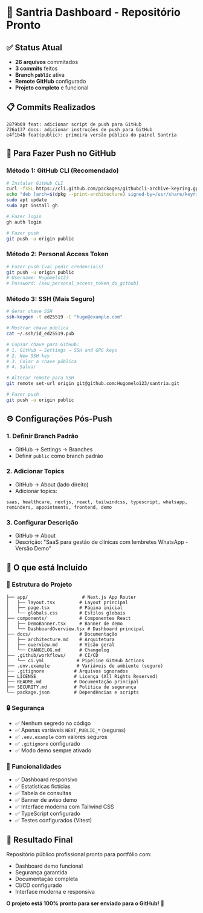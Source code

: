 # 🚀 Santria Dashboard - Repositório Pronto

## ✅ Status Atual
- **26 arquivos** commitados
- **3 commits** feitos
- **Branch `public`** ativa
- **Remote GitHub** configurado
- **Projeto completo** e funcional

## 📋 Commits Realizados
```
2879b69 feat: adicionar script de push para GitHub
726a137 docs: adicionar instruções de push para GitHub  
e4f1b4b feat(public): primeira versão pública do painel Santria
```

## 🔐 Para Fazer Push no GitHub

### Método 1: GitHub CLI (Recomendado)
```bash
# Instalar GitHub CLI
curl -fsSL https://cli.github.com/packages/githubcli-archive-keyring.gpg | sudo dd of=/usr/share/keyrings/githubcli-archive-keyring.gpg
echo "deb [arch=$(dpkg --print-architecture) signed-by=/usr/share/keyrings/githubcli-archive-keyring.gpg] https://cli.github.com/packages stable main" | sudo tee /etc/apt/sources.list.d/github-cli.list > /dev/null
sudo apt update
sudo apt install gh

# Fazer login
gh auth login

# Fazer push
git push -u origin public
```

### Método 2: Personal Access Token
```bash
# Fazer push (vai pedir credenciais)
git push -u origin public
# Username: Hugomelo123
# Password: [seu_personal_access_token_do_github]
```

### Método 3: SSH (Mais Seguro)
```bash
# Gerar chave SSH
ssh-keygen -t ed25519 -C "hugo@example.com"

# Mostrar chave pública
cat ~/.ssh/id_ed25519.pub

# Copiar chave para GitHub:
# 1. GitHub → Settings → SSH and GPG keys
# 2. New SSH key
# 3. Colar a chave pública
# 4. Salvar

# Alterar remote para SSH
git remote set-url origin git@github.com:Hugomelo123/santria.git

# Fazer push
git push -u origin public
```

## ⚙️ Configurações Pós-Push

### 1. Definir Branch Padrão
- GitHub → Settings → Branches
- Definir `public` como branch padrão

### 2. Adicionar Topics
- GitHub → About (lado direito)
- Adicionar topics:
```
saas, healthcare, nextjs, react, tailwindcss, typescript, whatsapp, reminders, appointments, frontend, demo
```

### 3. Configurar Descrição
- GitHub → About
- Descrição: "SaaS para gestão de clínicas com lembretes WhatsApp - Versão Demo"

## 🎯 O que está Incluído

### 📁 Estrutura do Projeto
```
├── app/                    # Next.js App Router
│   ├── layout.tsx         # Layout principal
│   ├── page.tsx           # Página inicial
│   └── globals.css        # Estilos globais
├── components/            # Componentes React
│   ├── DemoBanner.tsx     # Banner de demo
│   └── DashboardOverview.tsx # Dashboard principal
├── docs/                  # Documentação
│   ├── architecture.md    # Arquitetura
│   ├── overview.md        # Visão geral
│   └── CHANGELOG.md       # Changelog
├── .github/workflows/     # CI/CD
│   └── ci.yml            # Pipeline GitHub Actions
├── .env.example          # Variáveis de ambiente (seguro)
├── .gitignore           # Arquivos ignorados
├── LICENSE              # Licença (All Rights Reserved)
├── README.md            # Documentação principal
├── SECURITY.md          # Política de segurança
└── package.json         # Dependências e scripts
```

### 🔒 Segurança
- ✅ Nenhum segredo no código
- ✅ Apenas variáveis `NEXT_PUBLIC_*` (seguras)
- ✅ `.env.example` com valores seguros
- ✅ `.gitignore` configurado
- ✅ Modo demo sempre ativado

### 🚀 Funcionalidades
- ✅ Dashboard responsivo
- ✅ Estatísticas fictícias
- ✅ Tabela de consultas
- ✅ Banner de aviso demo
- ✅ Interface moderna com Tailwind CSS
- ✅ TypeScript configurado
- ✅ Testes configurados (Vitest)

## 🎉 Resultado Final
Repositório público profissional pronto para portfólio com:
- Dashboard demo funcional
- Segurança garantida
- Documentação completa
- CI/CD configurado
- Interface moderna e responsiva

**O projeto está 100% pronto para ser enviado para o GitHub!** 🚀
